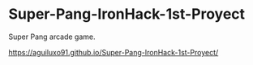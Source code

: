 # Super-Pang-IronHack-1st-Proyect
Super Pang arcade game.

https://aguiluxo91.github.io/Super-Pang-IronHack-1st-Proyect/
